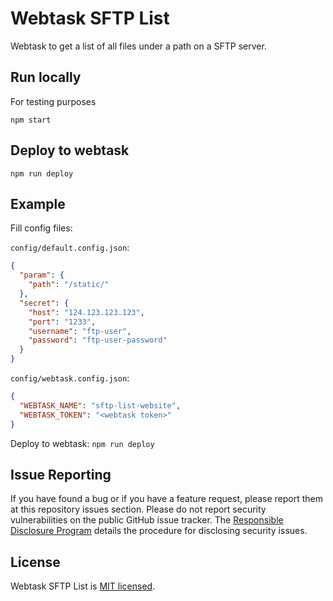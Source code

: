# Webtask SFTP List

Webtask to get a list of all files under a path on a SFTP server.

## Run locally

For testing purposes

`npm start`

## Deploy to webtask

`npm run deploy`

## Example

Fill config files:

`config/default.config.json`:
```json
{
  "param": {
    "path": "/static/"
  },
  "secret": {
    "host": "124.123.123.123",
    "port": "1233",
    "username": "ftp-user",
    "password": "ftp-user-password"
  }
}

```
`config/webtask.config.json`:
```json
{
  "WEBTASK_NAME": "sftp-list-website",
  "WEBTASK_TOKEN": "<webtask token>"
}

```
Deploy to webtask: `npm run deploy`

## Issue Reporting

If you have found a bug or if you have a feature request, please report them at this repository issues section. Please do not report security vulnerabilities on the public GitHub issue tracker. The [Responsible Disclosure Program](https://auth0.com/whitehat) details the procedure for disclosing security issues.

## License

Webtask SFTP List is [MIT licensed](./LICENSE.md).
